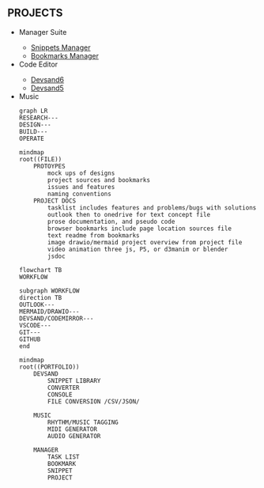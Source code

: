 <h2>PROJECTS</h2>

<ul>
<li>Manager Suite</li>
<ul>
 <!--
<a href="#">    <li>Project Manager</li></a>
<a href="#">    <li>Task Manager</li></a>
  -->
<a href="https://1960s.github.io/manager-snippets/">    <li>Snippets Manager</li></a>
<a href="https://1960s.github.io/manager-bookmarks/">    <li>Bookmarks Manager</li></a>
</ul>
 <li>Code Editor</li>
<ul>
<a href="https://1960s.github.io/editor-devsand6">    <li>Devsand6</li></a>
<a href="https://1960s.github.io/editor-devsand5">    <li>Devsand5</li></a>
  <!--
<a href="#">    <li>Monaco</li></a>
  -->
</ul>
<li>Music</li>
<ul>
  <!--
<a href="#">    <li>Rhythm Tagging System</li></a>
<a href="#">    <li>Tonal Tagging System</li></a>
<a href="#">    <li>Text <=> Midi Editor (Dawless)</li></a>
<a href="#">    <li>Music Generation</li></a>
  -->
</ul>

```mermaid
graph LR
RESEARCH---
DESIGN---
BUILD---
OPERATE
```

```mermaid
mindmap
root((FILE))
    PROTOYPES 
        mock ups of designs
        project sources and bookmarks
        issues and features
        naming conventions
    PROJECT DOCS
        tasklist includes features and problems/bugs with solutions
        outlook then to onedrive for text concept file
        prose documentation, and pseudo code
        browser bookmarks include page location sources file
        text readme from bookmarks
        image drawio/mermaid project overview from project file
        video animation three js, P5, or d3manim or blender
        jsdoc

```

```mermaid
flowchart TB
WORKFLOW

subgraph WORKFLOW
direction TB
OUTLOOK---
MERMAID/DRAWIO---
DEVSAND/CODEMIRROR---
VSCODE---
GIT---
GITHUB
end
```



```mermaid
mindmap
root((PORTFOLIO))
    DEVSAND
        SNIPPET LIBRARY
        CONVERTER
        CONSOLE
        FILE CONVERSION /CSV/JSON/

    MUSIC
        RHYTHM/MUSIC TAGGING
        MIDI GENERATOR
        AUDIO GENERATOR

    MANAGER
        TASK LIST
        BOOKMARK
        SNIPPET
        PROJECT

```
<!--

[DEVICON](https://devicon.dev/)

-->

